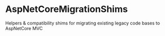 # AspNetCoreMigrationShims
Helpers &amp; compatibility shims for migrating existing legacy code bases to AspNetCore MVC
